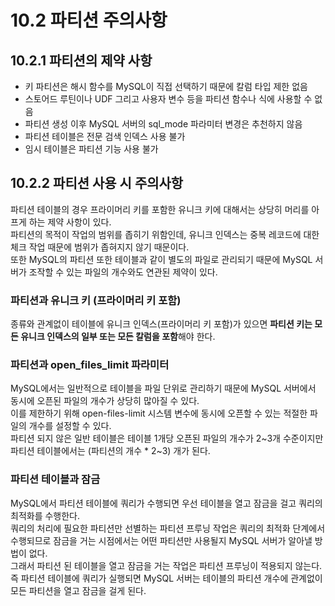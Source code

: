 # 10.2 파티션 주의사항

## 10.2.1 파티션의 제약 사항

- 키 파티션은 해시 함수를 MySQL이 직접 선택하기 때문에 칼럼 타입 제한 없음
- 스토어드 루틴이나 UDF 그리고 사용자 변수 등을 파티션 함수나 식에 사용할 수 없음
- 파티션 생성 이후 MySQL 서버의 sql_mode 파라미터 변경은 추천하지 않음
- 파티션 테이블은 전문 검색 인덱스 사용 불가
- 임시 테이블은 파티션 기능 사용 불가

## 10.2.2 파티션 사용 시 주의사항

파티션 테이블의 경우 프라이머리 키를 포함한 유니크 키에 대해서는 상당히 머리를 아프게 하는 제약 사항이 있다.  
파티션의 목적이 작업의 범위를 좁히기 위함인데, 유니크 인덱스는 중복 레코드에 대한 체크 작업 때문에 범위가 좁혀지지 않기 때문이다.  
또한 MySQL의 파티션 또한 테이블과 같이 별도의 파일로 관리되기 때문에 MySQL 서버가 조작할 수 있는 파일의 개수와도 연관된 제약이 있다.

### 파티션과 유니크 키 (프라이머리 키 포함)

종류와 관계없이 테이블에 유니크 인덱스(프라이머리 키 포함)가 있으면 **파티션 키는 모든 유니크 인덱스의 일부 또는 모든 칼럼을 포함**해야 한다.

### 파티션과 open_files_limit 파라미터

MySQL에서는 일반적으로 테이블을 파일 단위로 관리하기 때문에 MySQL 서버에서 동시에 오픈된 파일의 개수가 상당히 많아질 수 있다.  
이를 제한하기 위해 open-files-limit 시스템 변수에 동시에 오픈할 수 있는 적절한 파일의 개수를 설정할 수 있다.  
파티션 되지 않은 일반 테이블은 테이블 1개당 오픈된 파일의 개수가 2~3개 수준이지만 파티션 테이블에서는 (파티션의 개수 * 2~3) 개가 된다.

### 파티션 테이블과 잠금

MySQL에서 파티션 테이블에 쿼리가 수행되면 우선 테이블을 열고 잠금을 걸고 쿼리의 최적화를 수행한다.  
쿼리의 처리에 필요한 파티션만 선별하는 파티션 프루닝 작업은 쿼리의 최적화 단계에서 수행되므로 잠금을 거는 시점에서는 어떤 파티션만 사용될지 MySQL 서버가 알아낼 방법이 없다.  
그래서 파티션 된 테이블을 열고 잠금을 거는 작업은 파티션 프루닝이 적용되지 않는다.  
즉 파티션 테이블에 쿼리가 실행되면 MySQL 서버는 테이블의 파티션 개수에 관계없이 모든 파티션을 열고 잠금을 걸게 된다.
